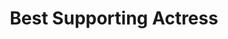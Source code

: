 ---
title: "Best Supporting Actress"
edition: 2010
winner: Hailee Steinfeld
kind: "actor"
film: true-grit.md
image: https://m.media-amazon.com/images/M/MV5BMjIwNzUwODM4MF5BMl5BanBnXkFtZTcwNDgxOTcxNA@@._V1_FMjpg_UX1280_.jpg
type: award
weight: 7
---